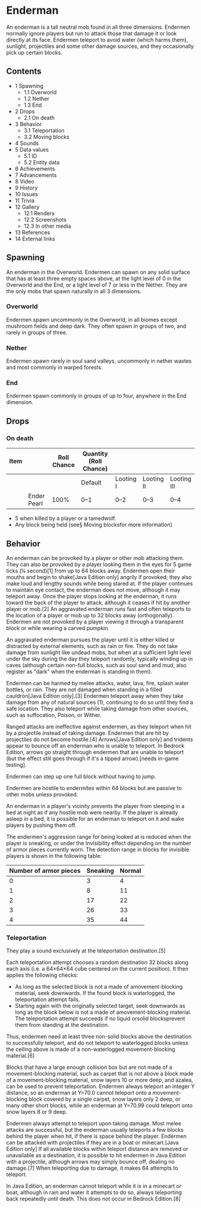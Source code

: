 # Enderman
An enderman is a tall neutral mob found in all three dimensions. Endermen normally ignore players but run to attack those that damage it or look directly at its face. Endermen teleport to avoid water (which harms them), sunlight, projectiles and some other damage sources, and they occasionally pick up certain blocks.

## Contents
- 1 Spawning
	- 1.1 Overworld
	- 1.2 Nether
	- 1.3 End
- 2 Drops
	- 2.1 On death
- 3 Behavior
	- 3.1 Teleportation
	- 3.2 Moving blocks
- 4 Sounds
- 5 Data values
	- 5.1 ID
	- 5.2 Entity data
- 6 Achievements
- 7 Advancements
- 8 Video
- 9 History
- 10 Issues
- 11 Trivia
- 12 Gallery
	- 12.1 Renders
	- 12.2 Screenshots
	- 12.3 In other media
- 13 References
- 14 External links

## Spawning
An enderman in the Overworld.
Endermen can spawn on any solid surface that has at least three empty spaces above, at the light level of 0 in the Overworld and the End, or a light level of 7  or less in the Nether. They are the only mobs that spawn naturally in all 3 dimensions.

### Overworld
Endermen spawn uncommonly in the Overworld, in all biomes except mushroom fields and deep dark. They often spawn in groups of two, and rarely in groups of three.

### Nether
Endermen spawn rarely in soul sand valleys, uncommonly in nether wastes and most commonly in warped forests.

### End
Endermen spawn commonly in groups of up to four, anywhere in the End dimension.

## Drops
### On death
| Item |             | Roll Chance | Quantity (Roll Chance) |           |            |             |
|------|-------------|-------------|------------------------|-----------|------------|-------------|
|      |             |             | Default                | Looting I | Looting II | Looting III |
|      | Ender Pearl | 100%        | 0–1                    | 0–2       | 0–3        | 0–4         |

- 5 when killed by a player or a tamedwolf.
- Any block being held (see§ Moving blocksfor more information)

## Behavior
An enderman can be provoked by a player or other mob attacking them. They can also be provoked by a player looking them in the eyes for 5 game ticks (1⁄4 second)[1] from up to 64 blocks away. Endermen open their mouths and begin to shake‌[Java Edition  only] angrily if provoked; they also make loud and lengthy sounds while being stared at. If the player continues to maintain eye contact, the enderman does not move, although it may teleport away. Once the player stops looking at the enderman, it runs toward the back of the player to attack, although it ceases if hit by another player or mob.[2] An aggravated enderman runs fast and often teleports to the location of a player or mob up to 32 blocks away (orthogonally). Endermen are not provoked by a player viewing it through a transparent block or while wearing a carved pumpkin.

An aggravated enderman pursues the player until it is either killed or distracted by external elements, such as rain or fire. They do not take damage from sunlight like undead mobs, but when at a sufficient light level under the sky during the day they teleport randomly, typically winding up in caves (although certain non-full blocks, such as soul sand and mud, also register as "dark" when the enderman is standing in them).

Endermen can be harmed by melee attacks, water, lava, fire, splash water bottles, or rain. They are not damaged when standing in a filled cauldron‌[Java Edition  only].[3] Endermen teleport away when they take damage from any of natural sources (1), continuing to do so until they find a safe location. They also teleport while taking damage from other sources, such as suffocation, Poison, or Wither. 

Ranged attacks are ineffective against endermen, as they teleport when hit by a projectile instead of taking damage. Endermen that are hit by projectiles do not become hostile.[4] Arrows‌[Java Edition  only] and tridents appear to bounce off an enderman who is unable to teleport. In Bedrock Edition, arrows go straight through endermen that are unable to teleport (but the effect still goes through if it's a tipped arrow).[needs in-game testing]. 

Endermen can step up one full block without having to jump.

Endermen are hostile to endermites within 64 blocks but are passive to other mobs unless provoked.

An enderman in a player's vicinity prevents the player from sleeping in a bed at night as if any hostile mob were nearby. If the player is already asleep in a bed, it is possible for an enderman to teleport on it and wake players by pushing them off.

The endermen's aggression range for being looked at is reduced when the player is sneaking, or under the Invisibility effect depending on the number of armor pieces currently worn. The detection range in blocks for invisible players is shown in the following table:

| Number of armor pieces | Sneaking | Normal |
|------------------------|----------|--------|
| 0                      | 3        | 4      |
| 1                      | 8        | 11     |
| 2                      | 17       | 22     |
| 3                      | 26       | 33     |
| 4                      | 35       | 44     |

### Teleportation
They play a sound exclusively at the teleportation destination.[5]

Each teleportation attempt chooses a random destination 32 blocks along each axis (i.e. a 64×64×64 cube centered on the current position). It then applies the following checks:

- As long as the selected block is not a made of amovement-blocking material, seek downwards. If the found block is waterlogged, the teleportation attempt fails.
- Starting again with the originally selected target, seek downwards as long as the block below is not a made of amovement-blocking material. The teleportation attempt succeeds if no liquid orsolid blocksprevent them from standing at the destination.

Thus, endermen need at least three non-solid blocks above the destination to successfully teleport, and do not teleport to waterlogged blocks unless the ceiling above is made of a non-waterlogged movement-blocking material.[6]

Blocks that have a large enough collision box but are not made of a movement-blocking material, such as carpet that is not above a block made of a movement-blocking material, snow layers 10 or more deep, and azalea, can be used to prevent teleportation. Endermen always teleport an integer Y distance, so an enderman at Y=70.0 cannot teleport onto a movement-blocking block covered by a single carpet, snow layers only 2 deep, or many other short blocks, while an enderman at Y=70.99 could teleport onto snow layers 8 or 9 deep.

Endermen always attempt to teleport upon taking damage. Most melee attacks are successful, but the enderman usually teleports a few blocks behind the player when hit, if there is space behind the player. Endermen can be attacked with projectiles if they are in a boat or minecart.‌[Java Edition  only] If all available blocks within teleport distance are removed or unavailable as a destination, it is possible to hit endermen in Java Edition with a projectile, although arrows may simply bounce off, dealing no damage.[7] When teleporting due to damage, it makes 64 attempts to teleport.   

In Java Edition, an enderman cannot teleport while it is in a minecart or boat, although in rain and water it attempts to do so, always teleporting back repeatedly until death. This does not occur in Bedrock Edition.[8]

